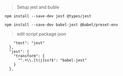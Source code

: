 >Setup jest and buble

```npm install --save-dev jest @types/jest```

```npm install --save-dev babel-jest @babel/preset-env```
>edit script package json
```"scripts": {
    "test": "jest"
  },
  "jest": {
    "transform": {
      "^.+\\.[t|j]sx?$": "babel-jest"
    }
  },
```
